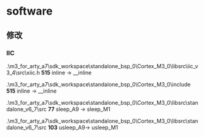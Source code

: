 # software

## 修改

### IIC

.\m3_for_arty_a7\sdk_workspace\standalone_bsp_0\Cortex_M3_0\libsrc\iic_v3_4\src\xiic.h **515** inline -> \__inline

.\m3_for_arty_a7\sdk_workspace\standalone_bsp_0\Cortex_M3_0\include **515** inline -> \__inline

.\m3_for_arty_a7\sdk_workspace\standalone_bsp_0\Cortex_M3_0\libsrc\standalone_v6_7\src **77** sleep_A9 \-> sleep_M1

.\m3_for_arty_a7\sdk_workspace\standalone_bsp_0\Cortex_M3_0\libsrc\standalone_v6_7\src **103** usleep_A9\-> usleep_M1